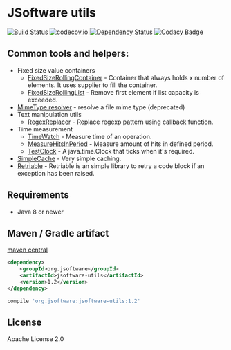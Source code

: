 # JSoftware utils 

[![Build Status](https://travis-ci.org/m-szalik/jsoftware-utils.svg?branch=master)](https://travis-ci.org/m-szalik/jsoftware-utils)
[![codecov.io](https://codecov.io/github/m-szalik/jsoftware-utils/coverage.svg?branch=master)](https://codecov.io/github/m-szalik/jsoftware-utils?branch=master)
[![Dependency Status](https://www.versioneye.com/user/projects/56e2b440df573d003a5f5bf5/badge.svg?style=flat)](https://www.versioneye.com/user/projects/56e2b440df573d003a5f5bf5)
[![Codacy Badge](https://api.codacy.com/project/badge/grade/c45e6725b6b7477ea8e041f3aefd5bc5)](https://www.codacy.com/app/szalik/jsoftware-utils)

## Common tools and helpers:
 * Fixed size value containers
   * [FixedSizeRollingContainer](docs/FixedSizeRollingContainer.md) - Container that always holds x number of elements. It uses supplier to fill the container.
   * [FixedSizeRollingList](docs/FixedSizeRollingList.md) - Remove first element if list capacity is exceeded.
 * [MimeType resolver](docs/MimeTypeResolver.md) - resolve a file mime type (deprecated)
 * Text manipulation utils
   * [RegexReplacer](docs/RegexReplacer.md) - Replace regexp pattern using callback function.
 * Time measurement
   * [TimeWatch](docs/TimeWatch.md) - Measure time of an operation.
   * [MeasureHitsInPeriod](docs/MeasureHitsInPeriod.md) - Measure amount of hits in defined period.
   * [TestClock](docs/TestClock.md) - A java.time.Clock that ticks when it's required.
 * [SimpleCache](docs/SimpleCache.md) - Very simple caching.
 * [Retriable](docs/Retriable.md) - Retriable is an simple library to retry a code block if an exception has been raised.


## Requirements
 * Java 8 or newer

## Maven / Gradle artifact
[maven central](https://search.maven.org/#search%7Cga%7C1%7Ca%3A%22jsoftware-utils%22)
```xml
<dependency>
    <groupId>org.jsoftware</groupId>
    <artifactId>jsoftware-utils</artifactId>
    <version>1.2</version>
</dependency>
```
```groovy
compile 'org.jsoftware:jsoftware-utils:1.2'
```
## License

Apache License 2.0